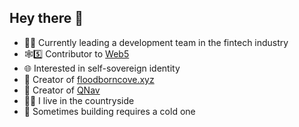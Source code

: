 ## Hey there 👋

- 👨‍💻 Currently leading a development team in the fintech industry
- 🕸️5️⃣ Contributor to [Web5](https://github.com/TBD54566975/dwn-sdk-js)
- 🌐 Interested in self-sovereign identity
- 🧩 Creator of [floodborncove.xyz](https://floodborncove.xyz)
- 📖 Creator of [QNav](https://github.com/flothjl/QNav)
- 🧑‍🌾 I live in the countryside
- 🍺 Sometimes building requires a cold one
